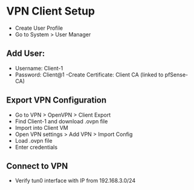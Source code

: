 # VPN Client Setup

- Create User Profile
- Go to System > User Manager
## Add User:

- Username: Client-1
- Password: Client@1
 -Create Certificate: Client CA (linked to pfSense-CA)

## Export VPN Configuration

- Go to VPN > OpenVPN > Client Export
- Find Client-1 and download .ovpn file
- Import into Client VM
- Open VPN settings > Add VPN > Import Config
- Load .ovpn file
- Enter credentials

## Connect to VPN
- Verify tun0 interface with IP from 192.168.3.0/24


